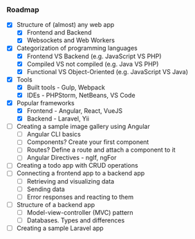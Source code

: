 ### Roadmap

- [X] Structure of (almost) any web app
    - [X] Frontend and Backend
    - [X] Websockets and Web Workers
- [X] Categorization of programming languages
    - [X] Frontend VS Backend (e.g. JavaScript VS PHP)
    - [X] Compiled VS not compiled (e.g. Java VS PHP)
    - [X] Functional VS Object-Oriented (e.g. JavaScript VS Java)
- [X] Tools
    - [X] Built tools - Gulp, Webpack
    - [X] IDEs - PHPStorm, NetBeans, VS Code
- [X] Popular frameworks
    - [X] Frontend - Angular, React, VueJS
    - [X] Backend - Laravel, Yii
- [ ] Creating a sample image gallery using Angular
    - [ ] Angular CLI basics
    - [ ] Components? Create your first component
    - [ ] Routes? Define a route and attach a component to it
    - [ ] Angular Directives - ngIf, ngFor
- [ ] Creating a todo app with CRUD operations
- [ ] Connecting a frontend app to a backend app
    - [ ] Retrieving and visualizing data
    - [ ] Sending data
    - [ ] Error responses and reacting to them
- [ ] Structure of a backend app
    - [ ] Model-view-controller (MVC) pattern
    - [ ] Databases. Types and differences
- [ ] Creating a sample Laravel app
